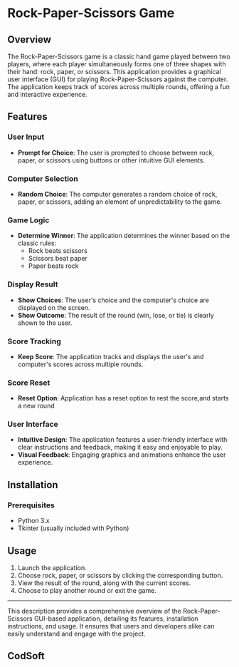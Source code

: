 # Rock-Paper-Scissors Game

## Overview
The Rock-Paper-Scissors game is a classic hand game played between two players, where each player simultaneously forms one of three shapes with their hand: rock, paper, or scissors. This application provides a graphical user interface (GUI) for playing Rock-Paper-Scissors against the computer. The application keeps track of scores across multiple rounds, offering a fun and interactive experience.

## Features

### User Input
- **Prompt for Choice**: The user is prompted to choose between rock, paper, or scissors using buttons or other intuitive GUI elements.

### Computer Selection
- **Random Choice**: The computer generates a random choice of rock, paper, or scissors, adding an element of unpredictability to the game.

### Game Logic
- **Determine Winner**: The application determines the winner based on the classic rules:
  - Rock beats scissors
  - Scissors beat paper
  - Paper beats rock

### Display Result
- **Show Choices**: The user's choice and the computer's choice are displayed on the screen.
- **Show Outcome**: The result of the round (win, lose, or tie) is clearly shown to the user.

### Score Tracking
- **Keep Score**: The application tracks and displays the user's and computer's scores across multiple rounds.

### Score Reset
- **Reset Option**: Application has a reset option to rest the score,and starts a new round 

### User Interface
- **Intuitive Design**: The application features a user-friendly interface with clear instructions and feedback, making it easy and enjoyable to play.
- **Visual Feedback**: Engaging graphics and animations enhance the user experience.

## Installation

### Prerequisites
- Python 3.x
- Tkinter (usually included with Python)

## Usage
1. Launch the application.
2. Choose rock, paper, or scissors by clicking the corresponding button.
3. View the result of the round, along with the current scores.
4. Choose to play another round or exit the game.

---

This description provides a comprehensive overview of the Rock-Paper-Scissors GUI-based application, detailing its features, installation instructions, and usage. It ensures that users and developers alike can easily understand and engage with the project.

 ## CodSoft
